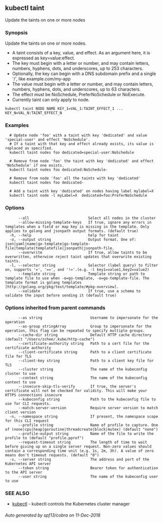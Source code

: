 ## kubectl taint

Update the taints on one or more nodes

### Synopsis

Update the taints on one or more nodes. 

  * A taint consists of a key, value, and effect. As an argument here, it is expressed as key=value:effect.  
  * The key must begin with a letter or number, and may contain letters, numbers, hyphens, dots, and underscores, up to  253 characters.  
  * Optionally, the key can begin with a DNS subdomain prefix and a single '/', like example.com/my-app  
  * The value must begin with a letter or number, and may contain letters, numbers, hyphens, dots, and underscores, up to  63 characters.  
  * The effect must be NoSchedule, PreferNoSchedule or NoExecute.  
  * Currently taint can only apply to node.

```
kubectl taint NODE NAME KEY_1=VAL_1:TAINT_EFFECT_1 ... KEY_N=VAL_N:TAINT_EFFECT_N
```

### Examples

```
  # Update node 'foo' with a taint with key 'dedicated' and value 'special-user' and effect 'NoSchedule'.
  # If a taint with that key and effect already exists, its value is replaced as specified.
  kubectl taint nodes foo dedicated=special-user:NoSchedule
  
  # Remove from node 'foo' the taint with key 'dedicated' and effect 'NoSchedule' if one exists.
  kubectl taint nodes foo dedicated:NoSchedule-
  
  # Remove from node 'foo' all the taints with key 'dedicated'
  kubectl taint nodes foo dedicated-
  
  # Add a taint with key 'dedicated' on nodes having label mylabel=X
  kubectl taint node -l myLabel=X  dedicated=foo:PreferNoSchedule
```

### Options

```
      --all                           Select all nodes in the cluster
      --allow-missing-template-keys   If true, ignore any errors in templates when a field or map key is missing in the template. Only applies to golang and jsonpath output formats. (default true)
  -h, --help                          help for taint
  -o, --output string                 Output format. One of: json|yaml|name|go-template|go-template-file|template|templatefile|jsonpath|jsonpath-file.
      --overwrite                     If true, allow taints to be overwritten, otherwise reject taint updates that overwrite existing taints.
  -l, --selector string               Selector (label query) to filter on, supports '=', '==', and '!='.(e.g. -l key1=value1,key2=value2)
      --template string               Template string or path to template file to use when -o=go-template, -o=go-template-file. The template format is golang templates [http://golang.org/pkg/text/template/#pkg-overview].
      --validate                      If true, use a schema to validate the input before sending it (default true)
```

### Options inherited from parent commands

```
      --as string                      Username to impersonate for the operation
      --as-group stringArray           Group to impersonate for the operation, this flag can be repeated to specify multiple groups.
      --cache-dir string               Default HTTP cache directory (default "/Users/zchee/.kube/http-cache")
      --certificate-authority string   Path to a cert file for the certificate authority
      --client-certificate string      Path to a client certificate file for TLS
      --client-key string              Path to a client key file for TLS
      --cluster string                 The name of the kubeconfig cluster to use
      --context string                 The name of the kubeconfig context to use
      --insecure-skip-tls-verify       If true, the server's certificate will not be checked for validity. This will make your HTTPS connections insecure
      --kubeconfig string              Path to the kubeconfig file to use for CLI requests.
      --match-server-version           Require server version to match client version
  -n, --namespace string               If present, the namespace scope for this CLI request
      --profile string                 Name of profile to capture. One of (none|cpu|heap|goroutine|threadcreate|block|mutex) (default "none")
      --profile-output string          Name of the file to write the profile to (default "profile.pprof")
      --request-timeout string         The length of time to wait before giving up on a single server request. Non-zero values should contain a corresponding time unit (e.g. 1s, 2m, 3h). A value of zero means don't timeout requests. (default "0")
  -s, --server string                  The address and port of the Kubernetes API server
      --token string                   Bearer token for authentication to the API server
      --user string                    The name of the kubeconfig user to use
```

### SEE ALSO

* [kubectl](kubectl.md)	 - kubectl controls the Kubernetes cluster manager

###### Auto generated by spf13/cobra on 11-Dec-2018
